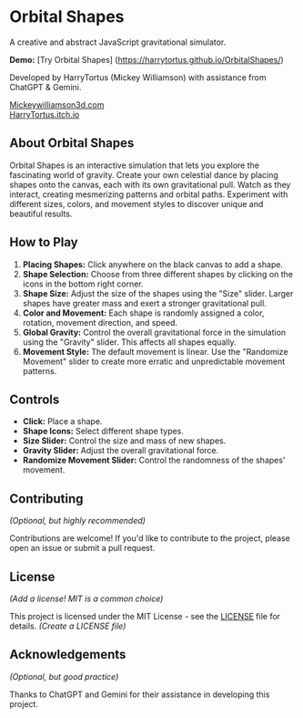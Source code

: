 # Orbital Shapes

A creative and abstract JavaScript gravitational simulator.

**Demo:** [Try Orbital Shapes]  (https://harrytortus.github.io/OrbitalShapes/)

Developed by HarryTortus (Mickey Williamson) with assistance from ChatGPT & Gemini.

[Mickeywilliamson3d.com](https://mickeywilliamson3d.com)  
[HarryTortus.itch.io](https://harrytortus.itch.io/)

## About Orbital Shapes

Orbital Shapes is an interactive simulation that lets you explore the fascinating world of gravity.  Create your own celestial dance by placing shapes onto the canvas, each with its own gravitational pull. Watch as they interact, creating mesmerizing patterns and orbital paths. Experiment with different sizes, colors, and movement styles to discover unique and beautiful results.

## How to Play

1. **Placing Shapes:** Click anywhere on the black canvas to add a shape.
2. **Shape Selection:** Choose from three different shapes by clicking on the icons in the bottom right corner.
3. **Shape Size:** Adjust the size of the shapes using the "Size" slider. Larger shapes have greater mass and exert a stronger gravitational pull.
4. **Color and Movement:** Each shape is randomly assigned a color, rotation, movement direction, and speed.
5. **Global Gravity:** Control the overall gravitational force in the simulation using the "Gravity" slider. This affects all shapes equally.
6. **Movement Style:**  The default movement is linear.  Use the "Randomize Movement" slider to create more erratic and unpredictable movement patterns.

## Controls

* **Click:** Place a shape.
* **Shape Icons:** Select different shape types.
* **Size Slider:** Control the size and mass of new shapes.
* **Gravity Slider:** Adjust the overall gravitational force.
* **Randomize Movement Slider:**  Control the randomness of the shapes' movement.

## Contributing

*(Optional, but highly recommended)*

Contributions are welcome! If you'd like to contribute to the project, please open an issue or submit a pull request.

## License

*(Add a license!  MIT is a common choice)*

This project is licensed under the MIT License - see the [LICENSE](LICENSE) file for details.  *(Create a LICENSE file)*

## Acknowledgements

*(Optional, but good practice)*

Thanks to ChatGPT and Gemini for their assistance in developing this project.
